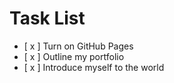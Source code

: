 # Task List

- [ x ] Turn on GitHub Pages  
- [ x ] Outline my portfolio
- [ x ] Introduce myself to the world
